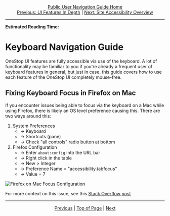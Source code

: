 <div align="center"><a href="/onestop/public-user">Public User Navigation Guide Home</a></div>
<div align="center"><a href="/onestop/public-user/ui/features-in-depth">Previous: UI Features In Depth</a> | <a href="/onestop/public-user/ui/accessibility">Next: Site Accessibility Overview</a></div>
<hr>

**Estimated Reading Time:**

# Keyboard Navigation Guide
OneStop UI features are fully accessible via use of the keyboard. A lot of functionality may be familiar to you if you're already a frequent user of keyboard features in general, but just in case, this guide covers how to use each feature of the OneStop UI completely mouse-free.

## Fixing Keyboard Focus in Firefox on Mac

If you encounter issues being able to focus via the keyboard on a Mac while using Firefox, there is likely an OS level preference causing this. There are two ways around this:

1. System Preferences
    - → Keyboard 
    - → Shortcuts (pane) 
    - → Check "all controls" radio button at bottom
1. Firefox Configuration
    - → Enter `about:config` into the URL bar 
    - → Right click in the table 
    - → New > Integer 
    - → Preference Name = "accessibility.tabfocus" 
    - → Value = 7

![Firefox on Mac Focus Configuration](/onestop/images/dev/firefox-a11y-tabfocus.png)

For more context on this issue, see this [Stack Overflow post](https://stackoverflow.com/questions/11704828/how-to-allow-keyboard-focus-of-links-in-firefox#answer-11713537)

<hr>
<div align="center"><a href="/onestop/public-user/ui/features-in-depth">Previous</a> | <a href="#keyboard-navigation-guide">Top of Page</a> | <a href="/onestop/public-user/ui/accessibility">Next</a></div>
